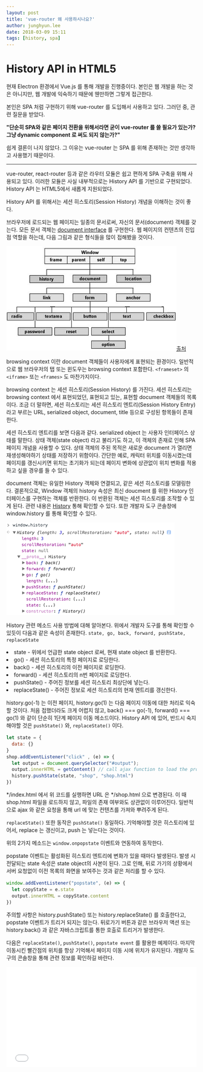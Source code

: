 ```yaml
---
layout: post
title: 'vue-router 왜 사용하시나요?'
author: junghyun.lee
date: 2018-03-09 15:11
tags: [history, spa]
---
```


# History API in HTML5

현재 Electron 환경에서 Vue.js 를 통해 개발을 진행중이다.
본인은 웹 개발을 하는 것은 아니지만, 웹 개발에 익숙하기 때문에 웬만하면 그렇게 접근한다.

본인은 SPA 처럼 구현하기 위해 vue-router 를 도입해서 사용하고 있다.
그러던 중, 관련 질문을 받았다.
<p/>
<strong>"단순히 SPA와 같은 페이지 전환을 위해서라면 굳이 vue-router 를 쓸 필요가 있는가? 그냥 dynamic component 로 써도 되지 않는가?"</strong><p/>
쉽게 결론이 나지 않았다.
그 이유는 vue-router 는 SPA 를 위해 존재하는 것만 생각하고 사용했기 때문이다.

---

vue-router, react-router 등과 같은 라우터 모듈은 쉽고 편하게 SPA 구축을 위해 사용되고 있다.
이러한 모듈은 사실 내부적으로는 History API 를 기반으로 구현되었다.
History API 는 HTML5에서 새롭게 지원되었다.

History API 를 위해서는 세션 히스토리(Session History) 개념을 이해하는 것이 좋다.

브라우저에 로드되는 웹 페이지는 일종의 문서로써, 자신의 문서(document) 객체를 갖는다.
모든 문서 객체는 [document interface](https://www.w3.org/TR/dom/#document) 를 구현한다.
웹 페이지의 컨텐츠의 진입점 역할을 하는데, 다음 그림과 같은 형식들을 많이 접해봤을 것이다.

![HTML 트리 구조](/files/history-html-tree.jpg)[출처](https://www.tutorialspoint.com/javascript/javascript_html_dom.html)

browsing context 이란 document 객체들이 사용자에게 표현되는 환경이다.
일반적으로 웹 브라우저의 탭 또는 윈도우는 browsing context 포함한다.
`<frameset>` 의 `<iframe>` 또는 `<frames>` 도 마찬가지이다.

browsing context 는 세션 히스토리(Session History) 를 가진다.
세션 히스토리는 browsing context 에서 표현되었던, 표현되고 있는, 표현할 document 객체들의 목록이다.
조금 더 말하면, 세션 히스토리는 세션 히스토리 엔트리(Session History Entry) 라고 부르는 URL, serialized object, document, title 등으로 구성된 항목들이 존재한다.

세션 히스토리 엔트리를 보면 다음과 같다.
serialized object 는 사용자 인터페이스 상태를 말한다.
상태 객체(state object) 라고 불리기도 하고, 이 객체의 존재로 인해 SPA 페이지 개념을 사용할 수 있다.
상태 객체의 주된 목적은 새로운 document 가 열리면 재생성해야하기 상태를 저장하기 위함이다.
간단한 예로, 캐릭터 위치를 이동시켰는데 페이지를 갱신시키면 위치는 초기화가 되는데 페이지 변화에 상관없이 위치 변화를 적용하고 싶을 경우를 들 수 있다.

document 객체는 유일한 History 객체와 연결되고, 같은 세션 히스토리를 모델링한다.
결론적으로, Window 객체의 history 속성은 최신 doucment 를 위한 History 인터페이스를 구현하는 객체를 반환한다.
이 반환된 객체는 세션 히스토리를 조작할 수 있게 된다.
관련 내용은 [History](http://w3c.github.io/html/browsers.html#history) 통해 확인할 수 있다.
또한 개발자 도구 콘솔창에 window.history 를 통해 확인할 수 있다.

![history 콘솔창](/files/history-console.png)

History 관련 메소드 사용 방법에 대해 알아본다.
위에서 개발자 도구를 통해 확인할 수 있듯이 다음과 같은 속성이 존재한다.
`state, go, back, forward, pushState, replaceState`

<li>state - 위에서 언급한 state object 로써, 현재 state object 를 반환한다.</li>
<li>go() - 세션 히스토리의 특정 페이지로 로딩한다.</li>
<li>back() - 세션 히스토리의 이전 페이지로 로딩한다.</li>
<li>forward() - 세션 히스토리의 n번 페이지로 로딩한다.</li>
<li>pushState() - 주어진 정보를 세션 히스토리 최상단에 넣는다.</li>
<li>replaceState() - 주어진 정보로 세션 히스토리의 현재 엔트리를 갱신한다.</li>

history.go(-1) 는 이전 페이지, history.go(1) 는 다음 페이지 이동에 대한 처리로 익숙할 것이다.
처음 접했더라도 크게 어렵지 않고, back() === go(-1), forward() === go(1) 와 같이 단순히 1단계 페이지 이동 메소드이다.
History API 에 있어, 반드시 숙지해야할 것은 `pushState()` 와, `replaceState()` 이다.

```javascript
let state = {
  data: {}
}
shop.addEventListener("click" , (e) => {
  let output = document.querySelector("#output");
  output.innerHTML = getContent() // call ajax function to load the proper content for our url
  history.pushState(state, "shop", "shop.html")
})
```

*/index.html 에서 위 코드를 실행하면 URL 은 */shop.html 으로 변경된다.
이 때 shop.html 파일을 로드하지 않고, 파일의 존재 여부와도 상관없이 이루어진다.
일반적으로 ajax 와 같은 요청을 통해 url 에 맞는 컨텐츠를 가져와 뿌려주게 된다.

`replaceState()` 또한 동작은 `pushState()` 동일하다.
기억해야할 것은 히스토리에 있어서, replace 는 갱신이고, push 는 넣는다는 것이다.

위의 2가지 메소드는 `window.onpopstate` 이벤트와 연동하여 동작한다.

popstate 이벤트는 활성화된 히스토리 엔트리에 변화가 있을 때마다 발생된다.
발생 시 전달되는 state 속성은 state object의 사본이 된다.
그로 인해, 뒤로 가기의 상황에서 서버 요청없이 이전 목록의 화면을 보여주는 것과 같은 처리를 할 수 있다.

```javascript
window.addEventListener("popstate", (e) => {
  let copyState = e.state
  output.innerHTML = copyState.content
})
```

주의할 사항은 history.pushState() 또는 history.replaceState() 를 호출한다고, popstate 이벤트가 트리거 되지는 않는다.
뒤로가기 버튼과 같은 브라우저 액션 또는 history.back() 과 같은 자바스크립트를 통한 호출로 트리거가 발생한다.

다음은 `replaceState()`, `pushState()`, `popstate event` 를 활용한 예제이다.
마지막 이동시킨 빨간점의 위치를 항상 기억해서 페이지 이동 시에 위치가 유지된다.
개발자 도구의 콘솔창을 통해 관련 정보를 확인하길 바란다.
<p/>
<iframe height='265' scrolling='no' title='History API' src='//codepen.io/mygumi/embed/GxKaoQ/?height=265&theme-id=0&default-tab=result&embed-version=2' frameborder='no' allowtransparency='true' allowfullscreen='true' style='width: 100%;'>See the Pen <a href='https://codepen.io/mygumi/pen/GxKaoQ/'>History API</a> by leejunghyun (<a href='https://codepen.io/mygumi'>@mygumi</a>) on <a href='https://codepen.io'>CodePen</a>.
</iframe>